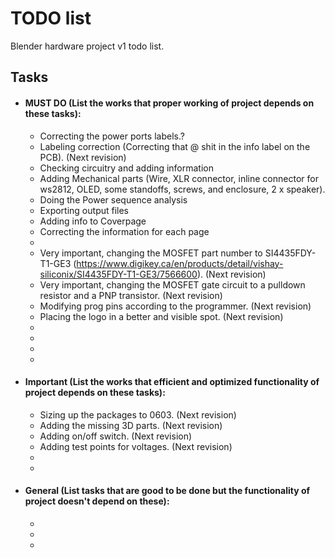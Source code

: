 # TODO list

Blender hardware project v1 todo list.

## Tasks

- #### MUST DO (List the works that proper working of project depends on these tasks):
    - Correcting the power ports labels.?
    - Labeling correction (Correcting that @ shit in the info label on the PCB). (Next revision)
    - Checking circuitry and adding information
    - Adding Mechanical parts (Wire, XLR connector, inline connector for ws2812, OLED, some standoffs, screws, and enclosure, 2 x speaker).
    - Doing the Power sequence analysis
    - Exporting output files
    - Adding info to Coverpage
    - Correcting the information for each page
    - 
    - Very important, changing the MOSFET part number to SI4435FDY-T1-GE3 (https://www.digikey.ca/en/products/detail/vishay-siliconix/SI4435FDY-T1-GE3/7566600). (Next revision)
    - Very important, changing the MOSFET gate circuit to a pulldown resistor and a PNP transistor. (Next revision)
    - Modifying prog pins according to the programmer. (Next revision)
    - Placing the logo in a better and visible spot. (Next revision)
    - 
    - 
    - 
    - 
- #### Important (List the works that efficient and optimized functionality of project depends on these tasks):
    - Sizing up the packages to 0603. (Next revision)
    - Adding the missing 3D parts. (Next revision)
    - Adding on/off switch. (Next revision)
    - Adding test points for voltages. (Next revision)
    -
    - 
- #### General (List tasks that are good to be done but the functionality of project doesn't depend on these):
    - 
    -
    -
